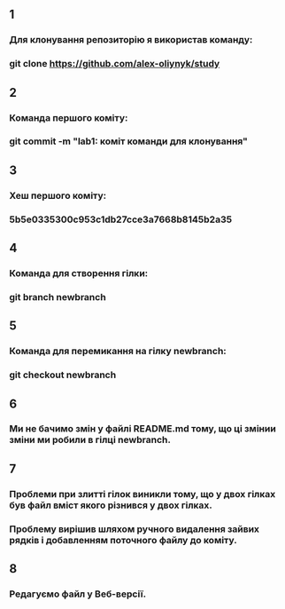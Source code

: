 ## 1
### Для клонування репозиторію я використав команду:
### git clone https://github.com/alex-oliynyk/study
## 2
### Команда першого коміту:
### git commit -m "lab1: коміт команди для клонування"
## 3
### Хеш першого коміту:
### 5b5e0335300c953c1db27cce3a7668b8145b2a35
## 4
### Команда для створення гілки:
### git branch newbranch
## 5
### Команда для перемикання на гілку newbranch:
### git checkout newbranch
## 6
### Ми не бачимо змін у файлі README.md тому, що ці змінии зміни ми робили в гілці newbranch.
## 7
### Проблеми при злитті гілок виникли тому, що у двох гілках був файл вміст якого різнився у двох гілках.
### Проблему вирішив шляхом ручного видалення зайвих рядків і добавленням поточного файлу до коміту.
## 8
### Редагуємо файл у Веб-версії.
